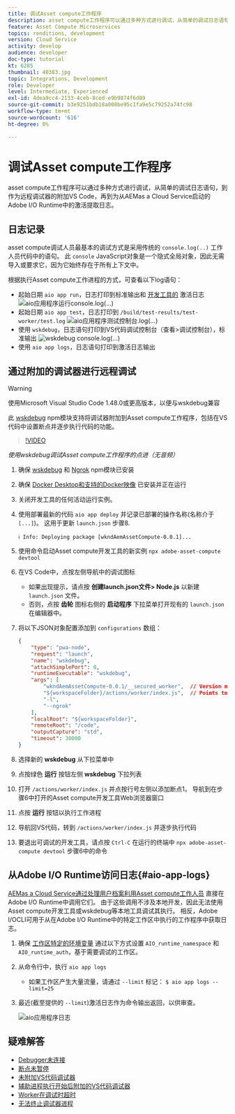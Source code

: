 ```yaml
---
title: 调试Asset compute工作程序
description: asset compute工作程序可以通过多种方式进行调试，从简单的调试日志语句，到作为远程调试器的附加VS Code，再到为从AEMas a Cloud Service启动的Adobe I/O Runtime中的激活提取日志。
feature: Asset Compute Microservices
topics: renditions, development
version: Cloud Service
activity: develop
audience: developer
doc-type: tutorial
kt: 6285
thumbnail: 40383.jpg
topic: Integrations, Development
role: Developer
level: Intermediate, Experienced
exl-id: 4dea9cc4-2133-4ceb-8ced-e9b9874f6d89
source-git-commit: b3e9251bdb18a008be95c1fa9e5c79252a74fc98
workflow-type: tm+mt
source-wordcount: '616'
ht-degree: 0%

---
```


# 调试Asset compute工作程序

asset compute工作程序可以通过多种方式进行调试，从简单的调试日志语句，到作为远程调试器的附加VS Code，再到为从AEMas a Cloud Service启动的Adobe I/O Runtime中的激活提取日志。

## 日志记录

asset compute调试人员最基本的调试方式是采用传统的 `console.log(..)` 工作人员代码中的语句。 此 `console` JavaScript对象是一个隐式全局对象，因此无需导入或要求它，因为它始终存在于所有上下文中。

根据执行Asset compute工作进程的方式，可查看以下log语句：

+ 起始日期 `aio app run`，日志打印到标准输出和 [开发工具的](../develop/development-tool.md) 激活日志
   ![aio应用程序运行console.log(...)](./assets/debug/console-log__aio-app-run.png)
+ 起始日期 `aio app test`，日志打印到 `/build/test-results/test-worker/test.log`
   ![aio应用程序测试控制台.log(...)](./assets/debug/console-log__aio-app-test.png)
+ 使用 `wskdebug`，日志语句打印到VS代码调试控制台（查看>调试控制台），标准输出
   ![wskdebug console.log(...)](./assets/debug/console-log__wskdebug.png)
+ 使用 `aio app logs`，日志语句打印到激活日志输出

## 通过附加的调试器进行远程调试

>[!WARNING]
>
>使用Microsoft Visual Studio Code 1.48.0或更高版本，以便与wskdebug兼容

此 [wskdebug](https://www.npmjs.com/package/@openwhisk/wskdebug) npm模块支持将调试器附加到Asset compute工作程序，包括在VS代码中设置断点并逐步执行代码的功能。

>[!VIDEO](https://video.tv.adobe.com/v/40383?quality=12&learn=on)

_使用wskdebug调试Asset compute工作程序的点进（无音频）_

1. 确保 [wskdebug](../set-up/development-environment.md#wskdebug) 和 [Ngrok](../set-up/development-environment.md#ngork) npm模块已安装
1. 确保 [Docker Desktop和支持的Docker映像](../set-up/development-environment.md#docker) 已安装并正在运行
1. 关闭开发工具的任何活动运行实例。
1. 使用部署最新的代码 `aio app deploy`  并记录已部署的操作名称(名称介于 `[...]`)。 这用于更新 `launch.json` 步骤8.

   ```
   ℹ Info: Deploying package [wkndAemAssetCompute-0.0.1]...
   ```


1. 使用命令启动Asset compute开发工具的新实例 `npx adobe-asset-compute devtool`
1. 在VS Code中，点按左侧导航中的调试图标
   + 如果出现提示，请点按 __创建launch.json文件> Node.js__ 以新建 `launch.json` 文件。
   + 否则，点按 __齿轮__ 图标右侧的 __启动程序__ 下拉菜单打开现有的 `launch.json` 在编辑器中。
1. 将以下JSON对象配置添加到 `configurations` 数组：

   ```json
   {
       "type": "pwa-node",
       "request": "launch",
       "name": "wskdebug",
       "attachSimplePort": 0,
       "runtimeExecutable": "wskdebug",
       "args": [
           "wkndAemAssetCompute-0.0.1/__secured_worker",  // Version must match your Asset Compute worker's version
           "${workspaceFolder}/actions/worker/index.js",  // Points to your worker
           "-l",
           "--ngrok"
       ],
       "localRoot": "${workspaceFolder}",
       "remoteRoot": "/code",
       "outputCapture": "std",
       "timeout": 30000
   }
   ```

1. 选择新的 __wskdebug__ 从下拉菜单中
1. 点按绿色 __运行__ 按钮左侧 __wskdebug__ 下拉列表
1. 打开 `/actions/worker/index.js` 并点按行号左侧以添加断点1。 导航到在步骤6中打开的Asset compute开发工具Web浏览器窗口
1. 点按 __运行__ 按钮以执行工作进程
1. 导航回VS代码，转到 `/actions/worker/index.js` 并逐步执行代码
1. 要退出可调试的开发工具，请点按 `Ctrl-C` 在运行的终端中 `npx adobe-asset-compute devtool` 步骤6中的命令

## 从Adobe I/O Runtime访问日志{#aio-app-logs}

[AEMas a Cloud Service通过处理用户档案利用Asset compute工作人员](../deploy/processing-profiles.md) 直接在Adobe I/O Runtime中调用它们。 由于这些调用不涉及本地开发，因此无法使用Asset compute开发工具或wskdebug等本地工具调试其执行。 相反，Adobe I/OCLI可用于从在Adobe I/O Runtime中的特定工作区中执行的工作程序中获取日志。

1. 确保 [工作区特定的环境变量](../deploy/runtime.md) 通过以下方式设置 `AIO_runtime_namespace` 和 `AIO_runtime_auth`，基于需要调试的工作区。
1. 从命令行中，执行 `aio app logs`
   + 如果工作区产生大量流量，请通过 `--limit` 标记：
      `$ aio app logs --limit=25`
1. 最近(截至提供的 `--limit`)激活日志作为命令输出返回，以供审查。

   ![aio应用程序日志](./assets/debug/aio-app-logs.png)

## 疑难解答

+ [Debugger未连接](../troubleshooting.md#debugger-does-not-attach)
+ [断点未暂停](../troubleshooting.md#breakpoints-no-pausing)
+ [未附加VS代码调试器](../troubleshooting.md#vs-code-debugger-not-attached)
+ [辅助进程执行开始后附加的VS代码调试器](../troubleshooting.md#vs-code-debugger-attached-after-worker-execution-began)
+ [Worker在调试时超时](../troubleshooting.md#worker-times-out-while-debugging)
+ [无法终止调试器进程](../troubleshooting.md#cannot-terminate-debugger-process)
